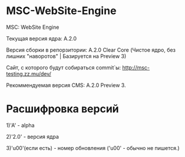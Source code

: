 MSC-WebSite-Engine
==================

MSC: WebSite Engine

Текущая версия ядра: A.2.0

Версия сборки в репоpзитории: A.2.0 Clear Core (Чистое ядро, без лишних "наворотов" | Базируется на Preview 3)

Сайт, с которого будут собираться commit`ы: http://msc-testing.zz.mu/dev/

Рекоммендуемая версия CMS: A.2.0 Preview 3.

Расшифровка версий
==================
1)'A' - alpha

2)'2.0' - версия ядра

3)'u00'(если есть) - номер обновления ('u00' - обычно не пишется.)
